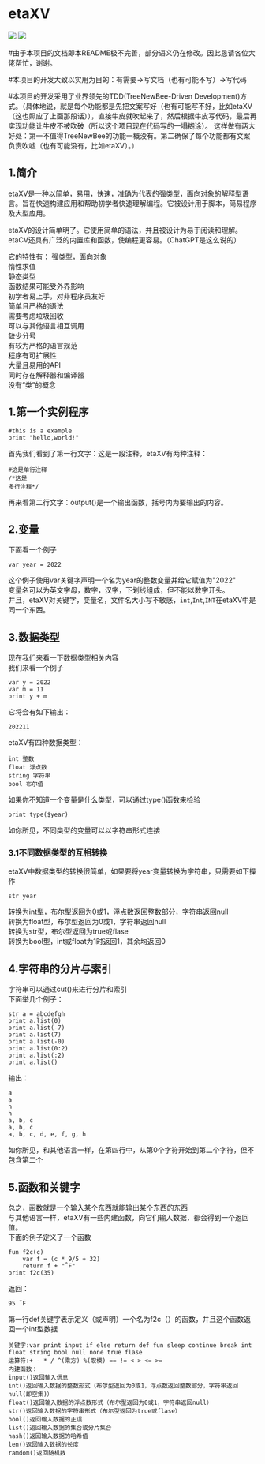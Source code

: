 # etaXV

![](https://badgen.net/badge/Designer/GONGYE%20Heyu/blue)
![](https://badgen.net/badge/code/etaXV/blue)

#由于本项目的文档即本README极不完善，部分语义仍在修改。因此恳请各位大佬帮忙，谢谢。  

#本项目的开发大致以实用为目的：有需要->写文档（也有可能不写）->写代码  

#本项目的开发采用了业界领先的TDD(TreeNewBee-Driven Development)方式。（具体地说，就是每个功能都是先把文案写好（也有可能写不好，比如etaXV（这也照应了上面那段话）），直接牛皮就吹起来了，然后根据牛皮写代码，最后再实现功能让牛皮不被吹破（所以这个项目现在代码写的一塌糊涂）。 这样做有两大好处：第一不值得TreeNewBee的功能一概没有。第二确保了每个功能都有文案负责吹嘘（也有可能没有，比如etaXV）。）  

## 1.简介

etaXV是一种以简单，易用，快速，准确为代表的强类型，面向对象的解释型语言。旨在快速构建应用和帮助初学者快速理解编程。它被设计用于脚本，简易程序及大型应用。  

etaXV的设计简单明了。它使用简单的语法，并且被设计为易于阅读和理解。etaCV还具有广泛的内置库和函数，使编程更容易。（ChatGPT是这么说的）  
  
它的特性有： 
    强类型，面向对象  
    惰性求值  
    静态类型  
    函数结果可能受外界影响  
    初学者易上手，对非程序员友好  
    简单且严格的语法  
    需要考虑垃圾回收  
    可以与其他语言相互调用  
    缺少分号  
    有较为严格的语言规范  
    程序有可扩展性  
    大量且易用的API  
    同时存在解释器和编译器  
    没有“类”的概念  

## 1.第一个实例程序  

```example
#this is a example  
print "hello,world!"  
```

首先我们看到了第一行文字：这是一段注释，etaXV有两种注释：  

```comment
#这是单行注释  
/*这是  
多行注释*/  
```  

再来看第二行文字：output()是一个输出函数，括号内为要输出的内容。  

## 2.变量  

下面看一个例子  

```example
var year = 2022  
```

这个例子使用var关键字声明一个名为year的整数变量并给它赋值为"2022"  
变量名可以为英文字母，数字，汉字，下划线组成，但不能以数字开头。  
并且，etaXV对关键字，变量名，文件名大小写不敏感，`int`,`Int`,`INT`在etaXV中是同一个东西。  

## 3.数据类型  

现在我们来看一下数据类型相关内容  
我们来看一个例子  

```example  
var y = 2022  
var m = 11  
print y + m  
```  

它将会有如下输出：

```print
202211 
```

etaXV有四种数据类型：  

```type
int 整数  
float 浮点数  
string 字符串  
bool 布尔值  
```

如果你不知道一个变量是什么类型，可以通过type()函数来检验  

```type
print type($year)  
```

如你所见，不同类型的变量可以以字符串形式连接  

### 3.1不同数据类型的互相转换  

etaXV中数据类型的转换很简单，如果要将year变量转换为字符串，只需要如下操作  

```str
str year  
```

转换为int型，布尔型返回为0或1，浮点数返回整数部分，字符串返回null  
转换为float型，布尔型返回为0或1，字符串返回null  
转换为str型，布尔型返回为true或flase  
转换为bool型，int或float为1时返回1，其余均返回0  

## 4.字符串的分片与索引  

字符串可以通过cut()来进行分片和索引  
下面举几个例子：  

```example
str a = abcdefgh  
print a.list(0)  
print a.list(-7)  
print a.list(7)  
print a.list(-0)  
print a.list(0:2)  
print a.list(:2)  
print a.list()  
```

输出：

```print
a  
a  
h  
h  
a, b, c  
a, b, c  
a, b, c, d, e, f, g, h  
```

如你所见，和其他语言一样，在第四行中，从第0个字符开始到第二个字符，但不包含第二个  

## 5.函数和关键字  

总之，函数就是一个输入某个东西就能输出某个东西的东西  
与其他语言一样，etaXV有一些内建函数，向它们输入数据，都会得到一个返回值。  
下面的例子定义了一个函数  

```example
fun f2c(c)   
    var f = (c * 9/5 + 32)  
    return f + "˚F"  
print f2c(35)
```
  
返回：

```re
95 ˚F
```

第一行def关键字表示定义（或声明）一个名为f2c（）的函数，并且这个函数返回一个int型数据

```others
关键字:var print input if else return def fun sleep continue break int float string bool null none true flase
运算符:+ - * / ^(乘方) %(取模) == != < > <= >=
内建函数：  
input()返回输入信息
int()返回输入数据的整数形式（布尔型返回为0或1，浮点数返回整数部分，字符串返回null(即空集)）
float()返回输入数据的浮点数形式（布尔型返回为0或1，字符串返回null）
str()返回输入数据的字符串形式（布尔型返回为true或flase）
bool()返回输入数据的正误
list()返回输入数据的集合或分片集合
hash()返回输入数据的哈希值
len()返回输入数据的长度
ramdom()返回随机数
```
